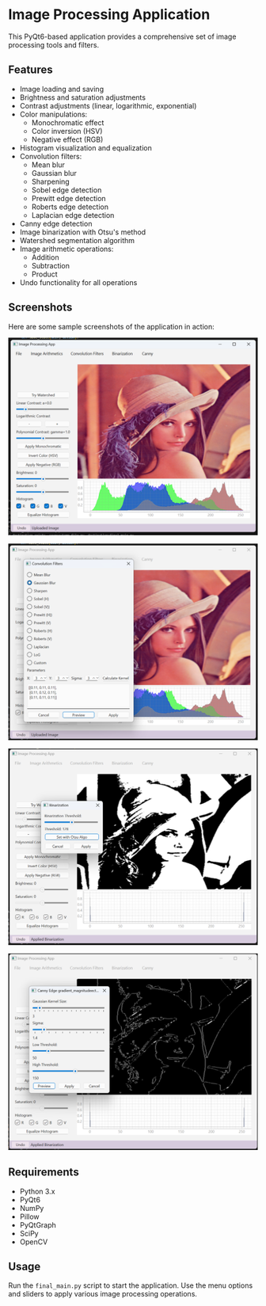 # Image Processing Application

This PyQt6-based application provides a comprehensive set of image processing tools and filters.

## Features

- Image loading and saving
- Brightness and saturation adjustments
- Contrast adjustments (linear, logarithmic, exponential)
- Color manipulations:
  - Monochromatic effect
  - Color inversion (HSV)
  - Negative effect (RGB)
- Histogram visualization and equalization
- Convolution filters:
  - Mean blur
  - Gaussian blur
  - Sharpening
  - Sobel edge detection
  - Prewitt edge detection
  - Roberts edge detection
  - Laplacian edge detection
- Canny edge detection
- Image binarization with Otsu's method
- Watershed segmentation algorithm
- Image arithmetic operations:
  - Addition
  - Subtraction
  - Product
- Undo functionality for all operations

## Screenshots

Here are some sample screenshots of the application in action:

![Screenshot 1](screenshots/Screenshot_1.png)

![Screenshot 2](screenshots/Screenshot_2.png)

![Screenshot 3](screenshots/Screenshot_3.png)

![Screenshot 4](screenshots/Screenshot_4.png)

## Requirements

- Python 3.x
- PyQt6
- NumPy
- Pillow
- PyQtGraph
- SciPy
- OpenCV

## Usage

Run the `final_main.py` script to start the application. Use the menu options and sliders to apply various image processing operations.